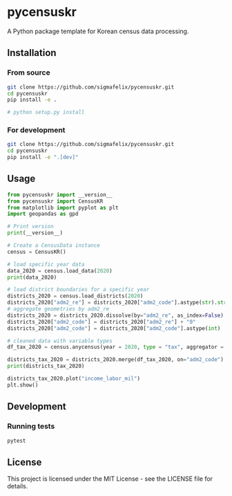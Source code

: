 # pycensuskr

A Python package template for Korean census data processing.

## Installation

### From source

```bash
git clone https://github.com/sigmafelix/pycensuskr.git
cd pycensuskr
pip install -e .

# python setup.py install
```

### For development

```bash
git clone https://github.com/sigmafelix/pycensuskr.git
cd pycensuskr
pip install -e ".[dev]"
```

## Usage

```python
from pycensuskr import __version__
from pycensuskr import CensusKR
from matplotlib import pyplot as plt
import geopandas as gpd

# Print version
print(__version__)

# Create a CensusData instance
census = CensusKR()

# load specific year data
data_2020 = census.load_data(2020)
print(data_2020)

# load district boundaries for a specific year
districts_2020 = census.load_districts(2020)
districts_2020["adm2_re"] = districts_2020["adm2_code"].astype(str).str.slice(0,4)
# aggregate geometries by adm2_re
districts_2020 = districts_2020.dissolve(by="adm2_re", as_index=False)
districts_2020["adm2_code"] = districts_2020["adm2_re"] + "0"
districts_2020["adm2_code"] = districts_2020["adm2_code"].astype(int)

# cleaned data with variable types
df_tax_2020 = census.anycensus(year = 2020, type = "tax", aggregator = "sum")

districts_tax_2020 = districts_2020.merge(df_tax_2020, on="adm2_code")
print(districts_tax_2020)

districts_tax_2020.plot("income_labor_mil")
plt.show()
```

## Development

### Running tests

```bash
pytest
```

## License

This project is licensed under the MIT License - see the LICENSE file for details.
